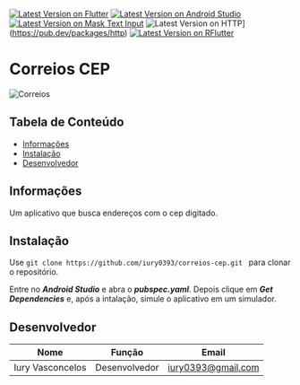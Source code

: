 [![Latest Version on Flutter](https://img.shields.io/badge/Flutter-1.12.13-blue)](https://flutter.dev/docs/get-started/install)  [![Latest Version on Android Studio](https://img.shields.io/badge/Android%20Studio-3.6.1-green)](https://developer.android.com/studio) [![Latest Version on Mask Text Input](https://img.shields.io/badge/Mask_Text_Input-1.0.6-blue)](https://pub.dev/packages/mask_text_input_formatter) ![Latest Version on HTTP](https://img.shields.io/badge/HTTP-0.12.0%2B4-blue)](https://pub.dev/packages/http) [![Latest Version on RFlutter](https://img.shields.io/badge/RFlutter-1.0.3-red)](https://pub.dev/packages/rflutter_alert)
# Correios CEP

![Correios](Correios.gif)

## Tabela de Conteúdo
- <a href="#informações">Informações</a>
- <a href="#instalação">Instalação</a>
- <a href="#desenvolvedor">Desenvolvedor</a>

## Informações
Um aplicativo que busca endereços com o cep digitado.

## Instalação

Use ```git clone https://github.com/iury0393/correios-cep.git ``` para clonar o repositório.

Entre no ***Android Studio*** e abra o ***pubspec.yaml***.
Depois clique em ***Get Dependencies*** e, após a intalação, simule o aplicativo em um simulador.


## Desenvolvedor

| Nome | Função | Email |
| ------ | ------ | ----- |
| Iury Vasconcelos | Desenvolvedor | iury0393@gmail.com |